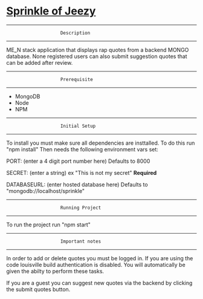 # [Sprinkle of Jeezy](https://sprinkle-of-jeezy.herokuapp.com/)
******************************************************************
						Description
******************************************************************

ME_N stack application that displays rap quotes from a backend MONGO database. None registered users can also submit suggestion quotes that can be added after review.  

******************************************************************
						Prerequisite
******************************************************************
- MongoDB
- Node 
- NPM

******************************************************************
						Initial Setup
******************************************************************
To install you must make sure all dependencies are insttalled.  To do this run "npm install"
Then needs the following environment vars set:

PORT: (enter a 4 digit port number here) Defaults to 8000

SECRET: (enter a string) ex "This is not my secret" <b>Required</b>

DATABASEURL: (enter hosted database here) Defaults to "mongodb://localhost/sprinkle"

******************************************************************
						Running Project
******************************************************************
To run the project run "npm start"

******************************************************************
						Important notes
******************************************************************
In order to add or delete quotes you must be logged in.  If you are using the code louisville build authentication is disabled.  You will automatically be given the abilty to perform these tasks.  

If you are a guest you can suggest new quotes via the backend by clicking the submit quotes button.  




